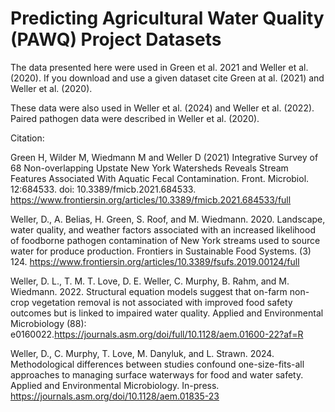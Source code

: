 # Predicting Agricultural Water Quality (PAWQ) Project Datasets

The data presented here were used in Green et al. 2021 and Weller et al. (2020). If you download and use a given dataset cite Green at al. (2021) and Weller et al. (2020).

These data were also used in Weller et al. (2024) and Weller et al. (2022). Paired pathogen data were described in Weller et al. (2020).

Citation:

Green H, Wilder M, Wiedmann M and Weller D (2021) Integrative Survey of 68 Non-overlapping Upstate New York Watersheds Reveals Stream Features Associated With Aquatic Fecal Contamination. Front. Microbiol. 12:684533. doi: 10.3389/fmicb.2021.684533. https://www.frontiersin.org/articles/10.3389/fmicb.2021.684533/full

Weller, D., A. Belias, H. Green, S. Roof, and M. Wiedmann. 2020. Landscape, water quality, and weather factors associated with an increased likelihood of foodborne pathogen contamination of New York streams used to source water for produce production. Frontiers in Sustainable Food Systems. (3) 124. https://www.frontiersin.org/articles/10.3389/fsufs.2019.00124/full

Weller, D. L., T. M. T. Love, D. E. Weller, C. Murphy, B. Rahm, and M. Wiedmann. 2022. Structural equation models suggest that on-farm non-crop vegetation removal is not associated with improved food safety outcomes but is linked to impaired water quality. Applied and Environmental Microbiology (88): e0160022.https://journals.asm.org/doi/full/10.1128/aem.01600-22?af=R

Weller, D., C. Murphy, T. Love, M. Danyluk, and L. Strawn. 2024. Methodological differences between studies confound one-size-fits-all approaches to managing surface waterways for food and water safety. Applied and Environmental Microbiology. In-press. https://journals.asm.org/doi/10.1128/aem.01835-23

